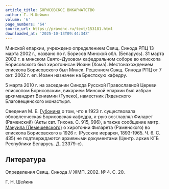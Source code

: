 ```yaml
---
article_title: БОРИСОВСКОЕ ВИКАРИАТСТВО
author: Г. Н.Шейкин
volume: '6'
page_numbers: '64'
source_url: https://pravenc.ru/text/153181.html
downloaded_at: '2025-10-13T09:44:34Z'
---
```


Минской епархии, учреждено определением Свящ. Синода РПЦ 13 марта 2002 г., названо по г. Борисов Минской обл. (Беларусь). 31 марта 2002 г. в минском Свято-Духовом кафедральном соборе во епископа Борисовского был хиротонисан Иоанн (Хома). Местонахождением епископа Борисовского был Минск. Решением Свящ. Синода РПЦ от 7 окт. 2002 г. еп. Иоанн назначен на Брестскую кафедру.

5 марта 2010 г. на заседании Синода Русской Православной Церкви епископом Борисовским, викарием Минской епархии был избран архимандрит Вениамин (Тупеко), наместник Ляденского Благовещенского монастыря.

Сведения М. Е. [Губонина](https://pravenc.ru/text/Губонина.html) о том, что в 1923 г. существовала обновленческая Борисовская кафедра, к-рую возглавлял Филарет (Раменский) (Акты свт. Тихона. С. 915, 996), а также сообщение митр. [Мануила (Лемешевского)](<https://pravenc.ru/text/Мануила (Лемешевского).html>) о хиротонии Филарета (Раменского) во епископа Борисовского в 1926 г. (Русские иерархи, 1893-1965. Ч. 6. С. 435) не подтверждаются архивными документами (Центр. архив КГБ Республики Беларусь. Д. 23379-с).

## Литература

Определения Свящ. Синода // ЖМП. 2002. № 4. С. 20.

Г. Н.  Шейкин
